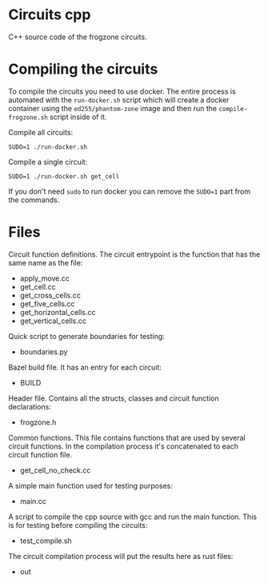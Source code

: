 # Circuits cpp

C++ source code of the frogzone circuits.

# Compiling the circuits

To compile the circuits you need to use docker.  The entire process is
automated with the `run-docker.sh` script which will create a docker container
using the `ed255/phantom-zone` image and then run the `compile-frogzone.sh`
script inside of it.

Compile all circuits:
```
SUDO=1 ./run-docker.sh
```

Compile a single circuit:
```
SUDO=1 ./run-docker.sh get_cell
```

If you don't need `sudo` to run docker you can remove the `SUDO=1` part from
the commands.

# Files

Circuit function definitions.  The circuit entrypoint is the function that has the same name as the file:
- apply_move.cc
- get_cell.cc
- get_cross_cells.cc
- get_five_cells.cc
- get_horizontal_cells.cc
- get_vertical_cells.cc

Quick script to generate boundaries for testing:
- boundaries.py

Bazel build file.  It has an entry for each circuit:
- BUILD

Header file.  Contains all the structs, classes and circuit function declarations:
- frogzone.h

Common functions.  This file contains functions that are used by several circuit functions.  In the compilation process it's concatenated to each circuit function file.
- get_cell_no_check.cc

A simple main function used for testing purposes:
- main.cc

A script to compile the cpp source with gcc and run the main function.  This is
for testing before compiling the circuits:
- test_compile.sh

The circuit compilation process will put the results here as rust files:
- out
